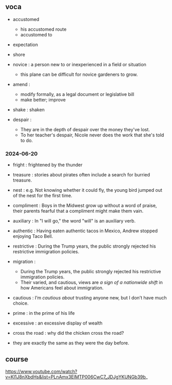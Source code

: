 ## voca

- accustomed
    - his accustomed route
    - accustomed to

- expectation
- shore

- novice : a person new to or inexperienced in a field or situation
    - this plane can be difficult for novice gardeners to grow.

- amend : 
    - modify formally, as a legal document or legislative bill
    - make better; improve

- shake : shaken
- despair : 
    - They are in the depth of despair over the money they've lost.
    - To her teacher's despair, Nicole never does the work that she's told to do.

### 2024-06-20

- fright : frightened by the thunder
- treasure : stories about pirates often include a search for burried treasure.

- nest : e.g. Not knowing whether it could fly, the young bird jumped out of the nest for the first time.
- compliment : Boys in the Midwest grow up without a word of praise, their parents fearful that a compliment might make them vain.

- auxiliary : In "I will go," the word "will" is an auxiliary verb.

- authentic : Having eaten authentic tacos in Mexico, Andrew stopped enjoying Taco Bell.

- restrictive : During the Trump years, the public strongly rejected his restrictive immigration policies.
- migration : 
    - During the Trump years, the public strongly rejected his restrictive immigration policies.
    - Their varied, and cautious, views are _a sign of a nationwide shift_ in how Americans feel about immigration.

- cautious : I’m _cautious about_ trusting anyone new, but I don’t have much choice.

- prime : in the prime of his life
- excessive : an excessive display of wealth

- cross the road : why did the chicken cross the road?
- they are exactly the same as they were the day before.

## course

https://www.youtube.com/watch?v=Kl1J8nXbdHs&list=PLnAmx3ElMTP006CwC7_JDJgYKUNGb39b_
